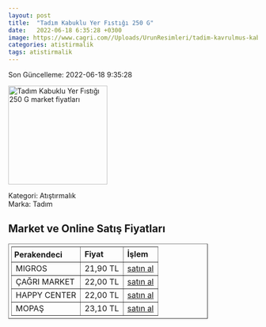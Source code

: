 ```yaml
---
layout: post
title:  "Tadım Kabuklu Yer Fıstığı 250 G"
date:   2022-06-18 6:35:28 +0300
image: https://www.cagri.com//Uploads/UrunResimleri/tadim-kavrulmus-kabuklu-yer-fistigi-25-f75-b6.jpg
categories: atistirmalik
tags: atistirmalik
---
```


Son Güncelleme: 2022-06-18 9:35:28

<img src="https://www.cagri.com//Uploads/UrunResimleri/tadim-kavrulmus-kabuklu-yer-fistigi-25-f75-b6.jpg" width="200" alt="Tadım Kabuklu Yer Fıstığı 250 G market fiyatları" />

Kategori: Atıştırmalık
<br />
Marka: Tadım

<h2>Market ve Online Satış Fiyatları</h2>

<table border="1" style="padding: 5px;width:80%;">
  <tr>
    <td style="padding: 5px;"><strong>Perakendeci</strong></td>
    <td><strong>Fiyat</strong></td>
    <td><strong>İşlem</strong></td>
  </tr>
  <tr>
              <td title="Migros">MIGROS</td>
              <td>21,90 TL</td>
              <td><a title="Migros" target="_blank" href="https://www.migros.com.tr/tadim-kabuklu-yer-fistigi-250-g-p-7b8e81">satın al</a></td>
            </tr><tr>
              <td title="Çağrı Market">ÇAĞRI MARKET</td>
              <td>22,00 TL</td>
              <td><a title="Çağrı Market" target="_blank" href="https://www.cagri.com/tadim-kavrulmus-kabuklu-yer-fistigi-250-gr">satın al</a></td>
            </tr><tr>
              <td title="Happy Center">HAPPY CENTER</td>
              <td>22,00 TL</td>
              <td><a title="Happy Center" target="_blank" href="https://www.happycenter.com.tr/Tadim_250_Gr_Kabuklu_Yer_Fistigi">satın al</a></td>
            </tr><tr>
              <td title="Mopaş">MOPAŞ</td>
              <td>23,10 TL</td>
              <td><a title="Mopaş" target="_blank" href="https://www.mopas.com.tr/tadim-kabuklu-fistik-250-gr/p/367174">satın al</a></td>
            </tr>
</table>
